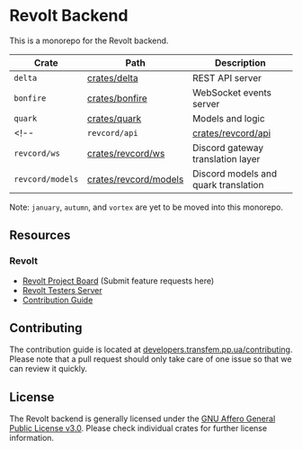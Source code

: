 # Revolt Backend

This is a monorepo for the Revolt backend.

| Crate            | Path                                           | Description                          |
| ---------------- | ---------------------------------------------- | ------------------------------------ |
| `delta`          | [crates/delta](crates/delta)                   | REST API server                      |
| `bonfire`        | [crates/bonfire](crates/bonfire)               | WebSocket events server              |
| `quark`          | [crates/quark](crates/quark)                   | Models and logic                     |
<!--| `revcord/api`    | [crates/revcord/api](crates/revcord/api)       | Discord REST translation layer       |
| `revcord/ws`     | [crates/revcord/ws](crates/revcord/ws)         | Discord gateway translation layer    |
| `revcord/models` | [crates/revcord/models](crates/revcord/models) | Discord models and quark translation |-->

Note: `january`, `autumn`, and `vortex` are yet to be moved into this monorepo.

## Resources

### Revolt

- [Revolt Project Board](https://github.com/revoltchat/revolt/discussions) (Submit feature requests here)
- [Revolt Testers Server](https://app.transfem.pp.ua/invite/Testers)
- [Contribution Guide](https://developers.transfem.pp.ua/contributing)

## Contributing

The contribution guide is located at [developers.transfem.pp.ua/contributing](https://developers.transfem.pp.ua/contributing).
Please note that a pull request should only take care of one issue so that we can review it quickly.

## License

The Revolt backend is generally licensed under the [GNU Affero General Public License v3.0](https://github.com/revoltchat/backend/blob/master/LICENSE). Please check individual crates for further license information.
